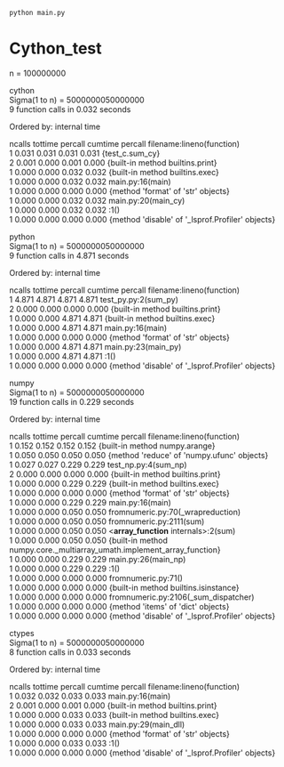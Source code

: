 ```bash
python main.py  
```

# Cython_test  
n = 100000000  
  
cython  
Sigma(1 to n) = 5000000050000000  
         9 function calls in 0.032 seconds  

   Ordered by: internal time  
  
   ncalls  tottime  percall  cumtime  percall filename:lineno(function)  
        1    0.031    0.031    0.031    0.031 {test_c.sum_cy}  
        2    0.001    0.000    0.001    0.000 {built-in method builtins.print}  
        1    0.000    0.000    0.032    0.032 {built-in method builtins.exec}  
        1    0.000    0.000    0.032    0.032 main.py:16(main)  
        1    0.000    0.000    0.000    0.000 {method 'format' of 'str' objects}  
        1    0.000    0.000    0.032    0.032 main.py:20(main_cy)  
        1    0.000    0.000    0.032    0.032 <string>:1(<module>)  
        1    0.000    0.000    0.000    0.000 {method 'disable' of '_lsprof.Profiler' objects}  


python  
Sigma(1 to n) = 5000000050000000  
         9 function calls in 4.871 seconds  

   Ordered by: internal time  

   ncalls  tottime  percall  cumtime  percall filename:lineno(function)  
        1    4.871    4.871    4.871    4.871 test_py.py:2(sum_py)  
        2    0.000    0.000    0.000    0.000 {built-in method builtins.print}  
        1    0.000    0.000    4.871    4.871 {built-in method builtins.exec}  
        1    0.000    0.000    4.871    4.871 main.py:16(main)  
        1    0.000    0.000    0.000    0.000 {method 'format' of 'str' objects}  
        1    0.000    0.000    4.871    4.871 main.py:23(main_py)  
        1    0.000    0.000    4.871    4.871 <string>:1(<module>)  
        1    0.000    0.000    0.000    0.000 {method 'disable' of '_lsprof.Profiler' objects}  


numpy  
Sigma(1 to n) = 5000000050000000  
         19 function calls in 0.229 seconds  

   Ordered by: internal time  

   ncalls  tottime  percall  cumtime  percall filename:lineno(function)  
        1    0.152    0.152    0.152    0.152 {built-in method numpy.arange}  
        1    0.050    0.050    0.050    0.050 {method 'reduce' of 'numpy.ufunc' objects}  
        1    0.027    0.027    0.229    0.229 test_np.py:4(sum_np)  
        2    0.000    0.000    0.000    0.000 {built-in method builtins.print}  
        1    0.000    0.000    0.229    0.229 {built-in method builtins.exec}  
        1    0.000    0.000    0.000    0.000 {method 'format' of 'str' objects}  
        1    0.000    0.000    0.229    0.229 main.py:16(main)  
        1    0.000    0.000    0.050    0.050 fromnumeric.py:70(_wrapreduction)  
        1    0.000    0.000    0.050    0.050 fromnumeric.py:2111(sum)  
        1    0.000    0.000    0.050    0.050 <__array_function__ internals>:2(sum)  
        1    0.000    0.000    0.050    0.050 {built-in method numpy.core._multiarray_umath.implement_array_function}  
        1    0.000    0.000    0.229    0.229 main.py:26(main_np)  
        1    0.000    0.000    0.229    0.229 <string>:1(<module>)  
        1    0.000    0.000    0.000    0.000 fromnumeric.py:71(<dictcomp>)  
        1    0.000    0.000    0.000    0.000 {built-in method builtins.isinstance}  
        1    0.000    0.000    0.000    0.000 fromnumeric.py:2106(_sum_dispatcher)  
        1    0.000    0.000    0.000    0.000 {method 'items' of 'dict' objects}  
        1    0.000    0.000    0.000    0.000 {method 'disable' of '_lsprof.Profiler' objects}  


ctypes  
Sigma(1 to n) = 5000000050000000  
         8 function calls in 0.033 seconds  

   Ordered by: internal time  

   ncalls  tottime  percall  cumtime  percall filename:lineno(function)  
        1    0.032    0.032    0.033    0.033 main.py:16(main)  
        2    0.001    0.000    0.001    0.000 {built-in method builtins.print}  
        1    0.000    0.000    0.033    0.033 {built-in method builtins.exec}  
        1    0.000    0.000    0.033    0.033 main.py:29(main_dll)  
        1    0.000    0.000    0.000    0.000 {method 'format' of 'str' objects}  
        1    0.000    0.000    0.033    0.033 <string>:1(<module>)  
        1    0.000    0.000    0.000    0.000 {method 'disable' of '_lsprof.Profiler' objects} 
        
